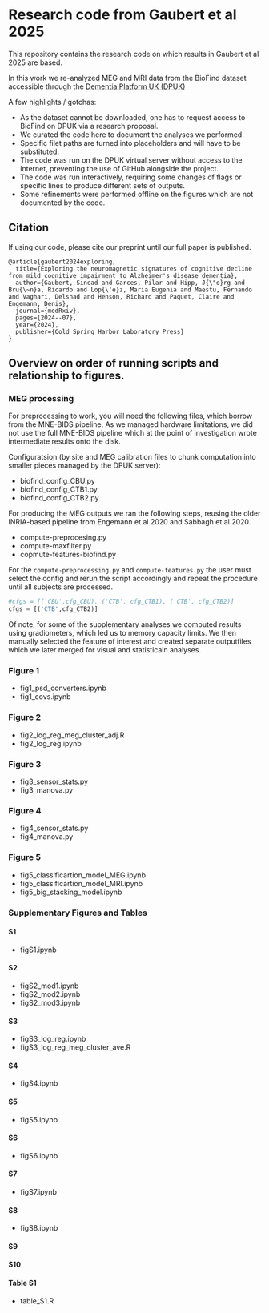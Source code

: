 # Research code from Gaubert et al 2025

This repository contains the research code on which results in Gaubert et al 2025 are based.

In this work we re-analyzed MEG and MRI data from the BioFind dataset accessible through the [Dementia Platform UK (DPUK)](https://portal.dementiasplatform.uk/)

A few highlights / gotchas:

- As the dataset cannot be downloaded, one has to request access to BioFind on DPUK via a research proposal.
- We curated the code here to document the analyses we performed.
- Specific filet paths are turned into placeholders and will have to be substituted.
- The code was run on the DPUK virtual server without access to the internet, preventing the use of GitHub alongside the project.
- The code was run interactively, requiring some changes of flags or specific lines to produce different sets of outputs.
- Some refinements were performed offline on the figures which are not documented by the code.

## Citation

If using our code, please cite our preprint until our full paper is published.

```
@article{gaubert2024exploring,
  title={Exploring the neuromagnetic signatures of cognitive decline from mild cognitive impairment to Alzheimer's disease dementia},
  author={Gaubert, Sinead and Garces, Pilar and Hipp, J{\"o}rg and Bru{\~n}a, Ricardo and Lop{\'e}z, Maria Eugenia and Maestu, Fernando and Vaghari, Delshad and Henson, Richard and Paquet, Claire and Engemann, Denis},
  journal={medRxiv},
  pages={2024--07},
  year={2024},
  publisher={Cold Spring Harbor Laboratory Press}
}
```

## Overview on order of running scripts and relationship to figures.

### MEG processing

For preprocessing to work, you will need the following files, which borrow from the MNE-BIDS pipeline. As we managed hardware limitations, we did not use the full MNE-BIDS pipeline which at the point of investigation wrote intermediate results onto the disk.

Configuratsion (by site and MEG calibration files to chunk computation into smaller pieces managed by the DPUK server):

- biofind_config_CBU.py
- biofind_config_CTB1.py
- biofind_config_CTB2.py

For producing the MEG outputs we ran the following steps, reusing the older INRIA-based pipeline from Engemann et al 2020 and Sabbagh et al 2020.

- compute-preprocesing.py
- compute-maxfilter.py
- copmute-features-biofind.py

For the ```compute-preprocessing.py``` and ```compute-features.py``` the user must select the config and rerun the script accordingly and repeat the procedure until all subjects are processed.

```python
#cfgs = [('CBU',cfg_CBU), ('CTB', cfg_CTB1), ('CTB', cfg_CTB2)]
cfgs = [('CTB',cfg_CTB2)]
```

Of note, for some of the supplementary analyses we computed results using gradiometers, which led us to memory capacity limits.
We then manually selected the feature of interest and created separate outputfiles which we later merged for visual and statisticaln analyses.

### Figure 1

- fig1_psd_converters.ipynb
- fig1_covs.ipynb

### Figure 2

- fig2_log_reg_meg_cluster_adj.R
- fig2_log_reg.ipynb

### Figure 3

- fig3_sensor_stats.py
- fig3_manova.py


### Figure 4

- fig4_sensor_stats.py 
- fig4_manova.py

### Figure 5

- fig5_classificartion_model_MEG.ipynb
- fig5_classificartion_model_MRI.ipynb
- fig5_big_stacking_model.ipynb

### Supplementary Figures and Tables

#### S1

- figS1.ipynb

#### S2

- figS2_mod1.ipynb
- figS2_mod2.ipynb
- figS2_mod3.ipynb

#### S3

- figS3_log_reg.ipynb
- figS3_log_reg_meg_cluster_ave.R

#### S4

- figS4.ipynb

#### S5

- figS5.ipynb

#### S6

- figS6.ipynb

#### S7

- figS7.ipynb

#### S8

- figS8.ipynb

#### S9

#### S10

#### Table S1

- table_S1.R